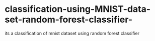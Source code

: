 # classification-using-MNIST-data-set-random-forest-classifier-
its a classification of mnist dataset using random forest classifier
